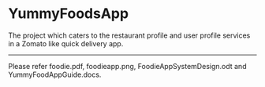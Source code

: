 # YummyFoodsApp
The project which caters to the restaurant profile and user profile services in a Zomato like quick delivery app.

-----------------
Please refer foodie.pdf, foodieapp.png, FoodieAppSystemDesign.odt and YummyFoodAppGuide.docs.